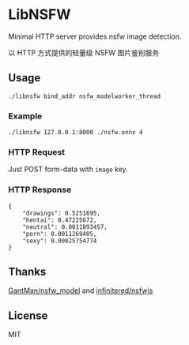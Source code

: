 # LibNSFW
Minimal HTTP server provides nsfw image detection.

以 HTTP 方式提供的轻量级 NSFW 图片鉴别服务

## Usage
```
./libnsfw bind_addr nsfw_modelworker_thread
```

### Example
```
./libnsfw 127.0.0.1:8000 ./nsfw.onnx 4
```

### HTTP Request
Just POST form-data with `image` key.
### HTTP Response
```
{
    "drawings": 0.5251695,
    "hentai": 0.47225672,
    "neutral": 0.0011893457,
    "porn": 0.0011269405,
    "sexy": 0.00025754774
}
```

## Thanks
[GantMan/nsfw_model](https://github.com/GantMan/nsfw_model) and [infinitered/nsfwjs](https://github.com/infinitered/nsfwjs)

## License
MIT
